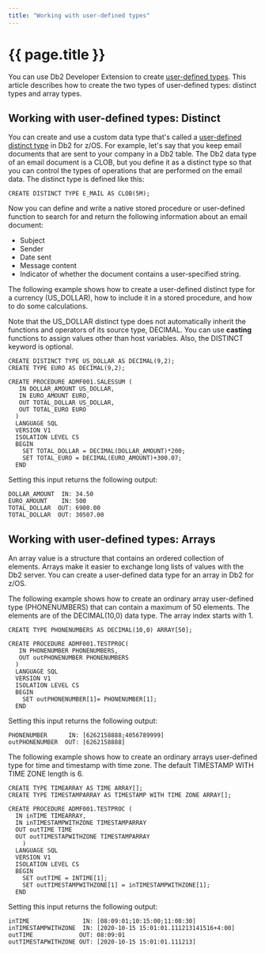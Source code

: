 ```yaml
---
title: "Working with user-defined types"
---
```


# {{ page.title }}

You can use Db2 Developer Extension to create [user-defined types](https://www.ibm.com/docs/en/db2-for-zos/13?topic=concepts-user-defined-types). This article describes how to create the two types of user-defined types: distinct types and array types.

## Working with user-defined types: Distinct

You can create and use a custom data type that's called a [user-defined distinct type](https://www.ibm.com/support/knowledgecenter/en/SSEPEK_13.0.0/sqlref/src/tpc/db2z_distincttypessql.html) in Db2 for z/OS. For example, let's say that you keep email documents that are sent to your company in a Db2 table. The Db2 data type of an email document is a CLOB, but you define it as a distinct type so that you can control the types of operations that are performed on the email data. The distinct type is defined like this:

```
CREATE DISTINCT TYPE E_MAIL AS CLOB(5M); 
```

Now you can define and write a native stored procedure or user-defined function to search for and return the following information about an email document:

- Subject
- Sender
- Date sent
- Message content
- Indicator of whether the document contains a user-specified string.

The following example shows how to create a user-defined distinct type for a currency (US_DOLLAR), how to include it in a stored procedure, and how to do some calculations.

Note that the US_DOLLAR distinct type does not automatically inherit the functions and operators of its source type, DECIMAL. You can use **casting** functions to assign values other than host variables. Also, the DISTINCT keyword is optional.

```
CREATE DISTINCT TYPE US_DOLLAR AS DECIMAL(9,2);
CREATE TYPE EURO AS DECIMAL(9,2);
 
CREATE PROCEDURE ADMF001.SALESSUM (
   IN DOLLAR_AMOUNT US_DOLLAR,
   IN EURO_AMOUNT EURO,
   OUT TOTAL_DOLLAR US_DOLLAR,
   OUT TOTAL_EURO EURO
  )
  LANGUAGE SQL
  VERSION V1
  ISOLATION LEVEL CS 
  BEGIN
    SET TOTAL_DOLLAR = DECIMAL(DOLLAR_AMOUNT)*200;
    SET TOTAL_EURO = DECIMAL(EURO_AMOUNT)+300.07;
  END
```

Setting this input returns the following output:

```
DOLLAR_AMOUNT  IN: 34.50
EURO_AMOUNT    IN: 500
TOTAL_DOLLAR  OUT: 6900.00
TOTAL_DOLLAR  OUT: 30507.00
```

## Working with user-defined types: Arrays

An array value is a structure that contains an ordered collection of elements. Arrays make it easier to exchange long lists of values with the Db2 server. You can create a user-defined data type for an array in Db2 for z/OS.

The following example shows how to create an ordinary array user-defined type (PHONENUMBERS) that can contain a maximum of 50 elements. The elements are of the DECIMAL(10,0) data type. The array index starts with 1.

```
CREATE TYPE PHONENUMBERS AS DECIMAL(10,0) ARRAY[50];

CREATE PROCEDURE ADMF001.TESTPROC(
   IN PHONENUMBER PHONENUMBERS,
   OUT outPHONENUMBER PHONENUMBERS
  )
  LANGUAGE SQL
  VERSION V1
  ISOLATION LEVEL CS
  BEGIN
    SET outPHONENUMBER[1]= PHONENUMBER[1];
  END
```

Setting this input returns the following output:

```
PHONENUMBER      IN: [6262158888;4056789999]
outPHONENUMBER  OUT: [6262158888]
```

The following example shows how to create an ordinary arrays user-defined type for time and timestamp with time zone. The default TIMESTAMP WITH TIME ZONE length is 6.

```
CREATE TYPE TIMEARRAY AS TIME ARRAY[];
CREATE TYPE TIMESTAMPARRAY AS TIMESTAMP WITH TIME ZONE ARRAY[];

CREATE PROCEDURE ADMF001.TESTPROC (
  IN inTIME TIMEARRAY,
  IN inTIMESTAMPWITHZONE TIMESTAMPARRAY
  OUT outTIME TIME
  OUT outTIMESTAPWITHZONE TIMESTAMPARRAY
    )
  LANGUAGE SQL
  VERSION V1
  ISOLATION LEVEL CS
  BEGIN
    SET outTIME = INTIME[1];
    SET outTIMESTAMPWITHZONE[1] = inTIMESTAMPWITHZONE[1];
  END
```

Setting this input returns the following output:

```
inTIME               IN: [08:09:01;10:15:00;11:08:30]
inTIMESTAMPWITHZONE  IN: [2020-10-15 15:01:01.111213141516+4:00]
outTIME             OUT: 08:09:01
outTIMESTAPWITHZONE OUT: [2020-10-15 15:01:01.111213]
```
